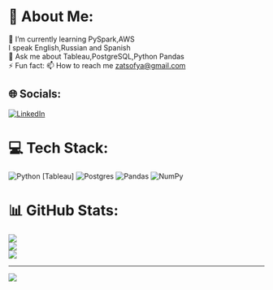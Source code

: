# 💫 About Me:
🌱 I’m currently learning PySpark,AWS <br> 
I speak English,Russian and Spanish<br>💬 Ask me about Tableau,PostgreSQL,Python Pandas<br> ⚡ Fun fact: 📫 How to reach me zatsofya@gmail.com

## 🌐 Socials:
[![LinkedIn](https://img.shields.io/badge/LinkedIn-%230077B5.svg?logo=linkedin&logoColor=white)](https://www.linkedin.com/in/sofya-zats-70798a358/)

# 💻 Tech Stack:
![Python](https://img.shields.io/badge/python-3670A0?style=for-the-badge&logo=python&logoColor=ffdd54) [Tableau] ![Postgres](https://img.shields.io/badge/postgres-%23316192.svg?style=for-the-badge&logo=postgresql&logoColor=white) ![Pandas](https://img.shields.io/badge/pandas-%23150458.svg?style=for-the-badge&logo=pandas&logoColor=white) ![NumPy](https://img.shields.io/badge/numpy-%23013243.svg?style=for-the-badge&logo=numpy&logoColor=white)
# 📊 GitHub Stats:
![](https://github-readme-stats.vercel.app/api?username=Sofya-Zats&theme=dark&hide_border=false&include_all_commits=false&count_private=false)<br/>
![](https://nirzak-streak-stats.vercel.app/?user=Sofya-Zats&theme=dark&hide_border=false)<br/>
![](https://github-readme-stats.vercel.app/api/top-langs/?username=Sofya-Zats&theme=dark&hide_border=false&include_all_commits=false&count_private=false&layout=compact)

---
[![](https://visitcount.itsvg.in/api?id=Sofya-Zats&icon=0&color=0)](https://visitcount.itsvg.in)


